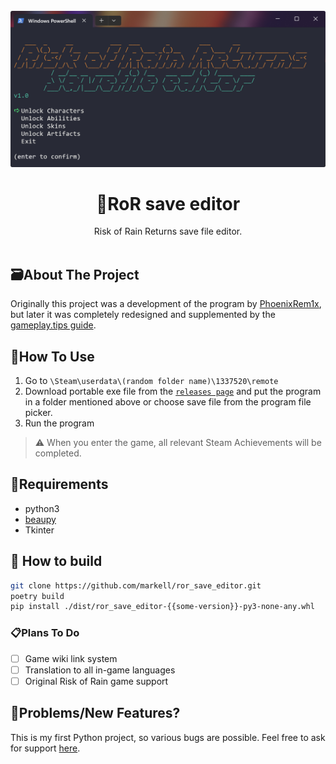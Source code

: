 <br/>
<div align="center">
  <div align="center">
    <img src="./assets/program.png" width="800">
  </div>
  <h1 align="center">🚀RoR save editor</h1>
  <div align="center">Risk of Rain Returns save file editor.</div>
</div>
<br/>

## 🗃️About The Project
Originally this project was a development of the program by [PhoenixRem1x](https://github.com/PhoenixRem1x/RoRR-Save-Editor), but later it was completely redesigned and supplemented by the [gameplay.tips guide](https://gameplay.tips/guides/risk-of-rain-returns-unlock-characters-and-abilities-through-save-file-cheat-mode.html).

## 🔌How To Use
1. Go to `\Steam\userdata\(random folder name)\1337520\remote`
2. Download portable exe file from the [`releases page`](https://github.com/markell/ror_save_editor/releases) and put the program in a folder mentioned above or choose save file from the program file picker.
3. Run the program 

> ⚠️ When you enter the game, all relevant Steam Achievements will be completed.


##  🧰Requirements
- python3
- [beaupy](https://github.com/petereon/beaupy/)
- Tkinter 

## 🔨 How to build

```sh
git clone https://github.com/markell/ror_save_editor.git
poetry build
pip install ./dist/ror_save_editor-{{some-version}}-py3-none-any.whl
```

### 📋Plans To Do
- [ ] Game wiki link system
- [ ] Translation to all in-game languages
- [ ] Original Risk of Rain game support

## 🤔Problems/New Features?
This is my first Python project, so various bugs are possible.
Feel free to ask for support [here](https://github.com/markell/ror_save_editor/issues).